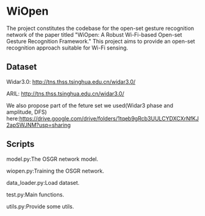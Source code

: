 # WiOpen
The project constitutes the codebase for the open-set gesture recognition network of the paper titled "WiOpen: A Robust Wi-Fi-based Open-set Gesture Recognition Framework." This project aims to provide an open-set recognition approach suitable for Wi-Fi sensing.

## Dataset

Widar3.0: http://tns.thss.tsinghua.edu.cn/widar3.0/

ARIL: http://tns.thss.tsinghua.edu.cn/widar3.0/

We also propose part of the feture set we used(Widar3 phase and amplitude, DFS) here:https://drive.google.com/drive/folders/1tqeb9gRcb3UULCYDXCXrNfKJ2apSWJNM?usp=sharing

## Scripts

model.py:The OSGR network model.

wiopen.py:Training the OSGR network.

data_loader.py:Load dataset.

test.py:Main functions.

utils.py:Provide some utils.
